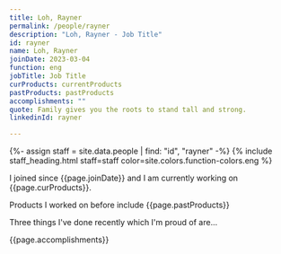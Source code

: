 ```yaml
---
title: Loh, Rayner
permalink: /people/rayner
description: "Loh, Rayner - Job Title"
id: rayner
name: Loh, Rayner
joinDate: 2023-03-04
function: eng
jobTitle: Job Title
curProducts: currentProducts
pastProducts: pastProducts
accomplishments: ""
quote: Family gives you the roots to stand tall and strong.
linkedinId: rayner

---
```


{%- assign staff = site.data.people | find: "id", "rayner" -%}
{% include staff_heading.html staff=staff color=site.colors.function-colors.eng %}

<p>I joined since {{page.joinDate}} and I am currently working on {{page.curProducts}}.</p>

<p>Products I worked on before include {{page.pastProducts}}</p>

<p>Three things I've done recently which I'm proud of are...</p>
{{page.accomplishments}}
